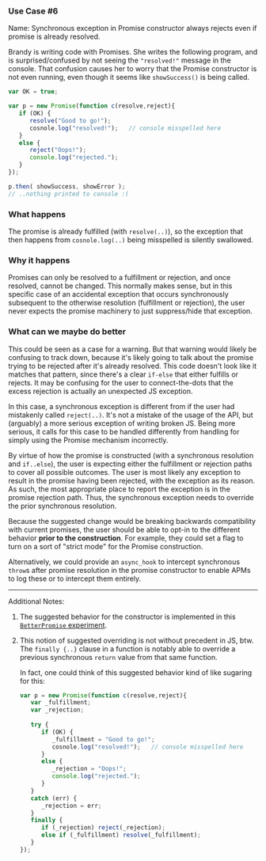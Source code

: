 ### Use Case #6

Name: Synchronous exception in Promise constructor always rejects even if promise is already resolved.

Brandy is writing code with Promises. She writes the following program, and is surprised/confused by not seeing the `"resolved!"` message in the console. That confusion causes her to worry that the Promise constructor is not even running, even though it seems like `showSuccess()` is being called.

```js
var OK = true;

var p = new Promise(function c(resolve,reject){
   if (OK) {
      resolve("Good to go!");
      cosnole.log("resolved!");   // console misspelled here
   }
   else {   
      reject("Oops!");
      console.log("rejected.");
   }
});

p.then( showSuccess, showError );
// ..nothing printed to console :(
```

### What happens

The promise is already fulfilled (with `resolve(..)`), so the exception that then happens from `cosnole.log(..)` being misspelled is silently swallowed.

### Why it happens

Promises can only be resolved to a fulfillment or rejection, and once resolved, cannot be changed. This normally makes sense, but in this specific case of an accidental exception that occurs synchronously subsequent to the otherwise resolution (fulfillment or rejection), the user never expects the promise machinery to just suppress/hide that exception.

### What can we maybe do better

This could be seen as a case for a warning. But that warning would likely be confusing to track down, because it's likely going to talk about the promise trying to be rejected after it's already resolved. This code doesn't look like it matches that pattern, since there's a clear `if-else` that either fulfills or rejects. It may be confusing for the user to connect-the-dots that the excess rejection is actually an unexpected JS exception.

In this case, a synchronous exception is different from if the user had mistakenly called `reject(..)`. It's not a mistake of the usage of the API, but (arguably) a more serious exception of writing broken JS. Being more serious, it calls for this case to be handled differently from handling for simply using the Promise mechanism incorrectly.

By virtue of how the promise is constructed (with a synchronous resolution and `if..else`), the user is expecting either the fulfillment or rejection paths to cover all possible outcomes. The user is most likely any exception to result in the promise having been rejected, with the exception as its reason. As such, the most appropriate place to report the exception is in the promise rejection path. Thus, the synchronous exception needs to override the prior synchronous resolution.

Because the suggested change would be breaking backwards compatibility with current promises, the user should be able to opt-in to the different behavior **prior to the construction**. For example, they could set a flag to turn on a sort of "strict mode" for the Promise construction.

Alternatively, we could provide an `async_hook` to intercept synchronous `throw`s after promise resolution in the promise constructor to enable APMs to log these or to intercept them entirely.

----

Additional Notes:

1. The suggested behavior for the constructor is implemented in this [`BetterPromise` experiment](https://gist.github.com/getify/1173cac45d15fc4ff0a880f32fd598ab).

2. This notion of suggested overriding is not without precedent in JS, btw. The `finally {..}` clause in a function is notably able to override a previous synchronous `return` value from that same function.

   In fact, one could think of this suggested behavior kind of like sugaring for this:

   ```js
   var p = new Promise(function c(resolve,reject){
      var _fulfillment;
      var _rejection;
      
      try {
         if (OK) {
            _fulfillment = "Good to go!";
            cosnole.log("resolved!");   // console misspelled here
         }
         else {
            _rejection = "Oops!";
            console.log("rejected.");
         }
      }
      catch (err) {
         _rejection = err;
      }
      finally {
         if (_rejection) reject(_rejection);
         else if (_fulfillment) resolve(_fulfillment);
      }
   });
   ```
